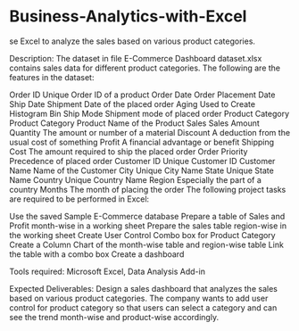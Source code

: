 # Business-Analytics-with-Excel
se Excel to analyze the sales based on various product categories.

Description: The dataset in file E-Commerce Dashboard dataset.xlsx contains sales data for different product categories. The following are the features in the dataset:

Order ID Unique Order ID of a product Order Date Order Placement Date Ship Date Shipment Date of the placed order Aging Used to Create Histogram Bin Ship Mode Shipment mode of placed order Product Category Product Category Product Name of the Product Sales Sales Amount Quantity The amount or number of a material Discount A deduction from the usual cost of something Profit A financial advantage or benefit Shipping Cost The amount required to ship the placed order Order Priority Precedence of placed order Customer ID Unique Customer ID Customer Name Name of the Customer City Unique City Name State Unique State Name Country Unique Country Name Region Especially the part of a country Months The month of placing the order The following project tasks are required to be performed in Excel:

Use the saved Sample E-Commerce database Prepare a table of Sales and Profit month-wise in a working sheet Prepare the sales table region-wise in the working sheet Create User Control Combo box for Product Category Create a Column Chart of the month-wise table and region-wise table Link the table with a combo box Create a dashboard

Tools required: Microsoft Excel, Data Analysis Add-in

Expected Deliverables: Design a sales dashboard that analyzes the sales based on various product categories. The company wants to add user control for product category so that users can select a category and can see the trend month-wise and product-wise accordingly.
